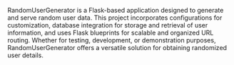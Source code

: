 RandomUserGenerator is a Flask-based application designed to generate and serve random user data. This project incorporates configurations for customization, database integration for storage and retrieval of user information, and uses Flask blueprints for scalable and organized URL routing. Whether for testing, development, or demonstration purposes, RandomUserGenerator offers a versatile solution for obtaining randomized user details.